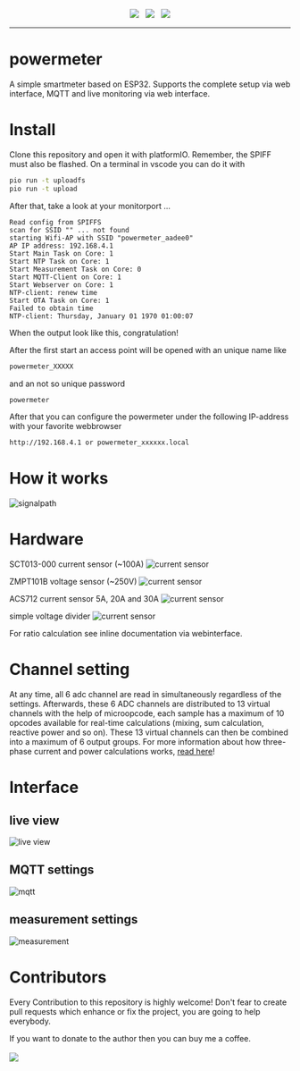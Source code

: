 <p align="center">
<img src="https://img.shields.io/github/last-commit/sharandac/powermeter.svg?style=for-the-badge" />
&nbsp;
<img src="https://img.shields.io/github/license/sharandac/powermeter.svg?style=for-the-badge" />
&nbsp;
<a href="https://www.buymeacoffee.com/sharandac" target="_blank"><img src="https://img.shields.io/badge/Buy%20me%20a%20coffee-%E2%82%AC5-orange?style=for-the-badge&logo=buy-me-a-coffee" /></a>
</p>
<hr/>

# powermeter

A simple smartmeter based on ESP32. Supports the complete setup via web interface, MQTT and live monitoring via web interface.

# Install

Clone this repository and open it with platformIO. Remember, the SPIFF must also be flashed. On a terminal in vscode you can do it with
```bash
pio run -t uploadfs
pio run -t upload
```

After that, take a look at your monitorport ...

```text
Read config from SPIFFS
scan for SSID "" ... not found
starting Wifi-AP with SSID "powermeter_aadee0"
AP IP address: 192.168.4.1
Start Main Task on Core: 1
Start NTP Task on Core: 1
Start Measurement Task on Core: 0
Start MQTT-Client on Core: 1
Start Webserver on Core: 1
NTP-client: renew time
Start OTA Task on Core: 1
Failed to obtain time
NTP-client: Thursday, January 01 1970 01:00:07
```
When the output look like this, congratulation!

After the first start an access point will be opened with an unique name like
```bash
powermeter_XXXXX
```
and an not so unique password
```bash
powermeter
```
After that you can configure the powermeter under the following IP-address with your favorite webbrowser
```bash
http://192.168.4.1 or powermeter_xxxxxx.local
```
# How it works

![signalpath](images/signalpath.png)

# Hardware

SCT013-000 current sensor (~100A)
![current sensor](images/SCT013-000.png)

ZMPT101B voltage sensor (~250V)
![current sensor](images/ZMPT101B.png)

ACS712 current sensor 5A, 20A and 30A
![current sensor](images/ACS712.png)

simple voltage divider
![current sensor](images/voltage-div.png)

For ratio calculation see inline documentation via webinterface.

# Channel setting

At any time, all 6 adc channel are read in simultaneously regardless of the settings. Afterwards, these 6 ADC channels are distributed to 13 virtual channels with the help of microopcode, each sample has a maximum of 10 opcodes available for real-time calculations (mixing, sum calculation, reactive power and so on). These 13 virtual channels can then be combined into a maximum of 6 output groups. For more information about how three-phase current and power calculations works, [read here](https://en.wikipedia.org/wiki/Three-phase_electric_power)!

# Interface

## live view
![live view](images/preview.gif)
## MQTT settings
![mqtt](images/mqtt-setting.png)
## measurement settings
![measurement](images/measurement-setting.png)

# Contributors

Every Contribution to this repository is highly welcome! Don't fear to create pull requests which enhance or fix the project, you are going to help everybody.
<p>
If you want to donate to the author then you can buy me a coffee.
<br/><br/>
<a href="https://www.buymeacoffee.com/sharandac" target="_blank"><img src="https://img.shields.io/badge/Buy%20me%20a%20coffee-%E2%82%AC5-orange?style=for-the-badge&logo=buy-me-a-coffee" /></a>
</p>

